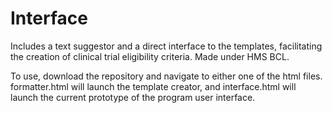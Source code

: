 # Interface

Includes a text suggestor and a direct interface to the templates, facilitating the creation of clinical trial eligibility criteria. Made under HMS BCL.

To use, download the repository and navigate to either one of the html files. formatter.html will launch the template creator, and interface.html will launch the current prototype of the program user interface. 
